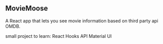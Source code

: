 ## MovieMoose

A React app that lets you see movie information based on third party api OMDB.

small project to learn:
React Hooks
API
Material UI